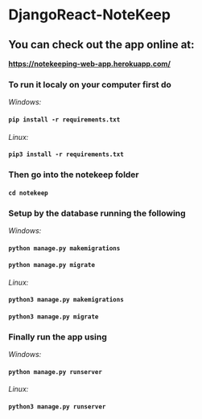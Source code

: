 # DjangoReact-NoteKeep

## You can check out the app online at:

**https://notekeeping-web-app.herokuapp.com/**

### To run it localy on your computer first do 

*Windows:*

#### ```pip install -r requirements.txt```

*Linux:* 

#### ```pip3 install -r requirements.txt```

### Then go into the notekeep folder

#### ```cd notekeep```

### Setup by the database running the following 

*Windows:*

#### ```python manage.py makemigrations```

#### ```python manage.py migrate```

*Linux:*

#### ```python3 manage.py makemigrations```

#### ```python3 manage.py migrate```

### Finally run the app using

*Windows:* 

#### ```python manage.py runserver```

*Linux:*

#### ```python3 manage.py runserver```
